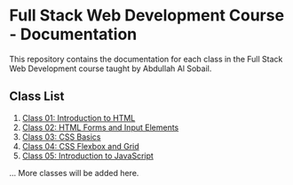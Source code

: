 # Full Stack Web Development Course - Documentation

This repository contains the documentation for each class in the Full Stack Web Development course taught by Abdullah Al Sobail.

## Class List

1. [Class 01: Introduction to HTML](./HTML/Class01/Readme.md)
2. [Class 02: HTML Forms and Input Elements](./Class02/Readme.md)
3. [Class 03: CSS Basics](./Class03/README.md)
4. [Class 04: CSS Flexbox and Grid](./Class04/README.md)
5. [Class 05: Introduction to JavaScript](./Class05/README.md)

... More classes will be added here.
